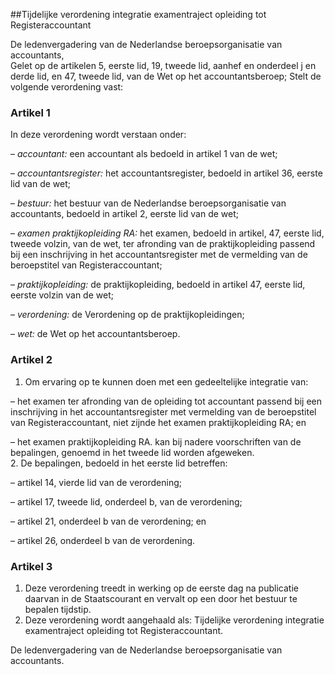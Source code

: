 <meta http-equiv='Content-Type' content='text/html; charset=utf-8' />

##Tijdelijke verordening integratie examentraject opleiding tot Registeraccountant

De ledenvergadering van de Nederlandse beroepsorganisatie van accountants,  
Gelet op de artikelen 5, eerste lid, 19, tweede lid, aanhef en onderdeel j en derde lid, en 47, tweede lid, van de Wet op het accountantsberoep;
Stelt de volgende verordening vast:    

### Artikel  1  

In deze verordening wordt verstaan onder: 

–  *accountant:* een accountant als bedoeld in artikel 1 van de wet;  

–  *accountantsregister:* het accountantsregister, bedoeld in artikel 36, eerste lid van de wet;  

–  *bestuur:* het bestuur van de Nederlandse beroepsorganisatie van accountants, bedoeld in artikel 2, eerste lid van de wet;  

–  *examen praktijkopleiding RA:* het examen, bedoeld in artikel, 47, eerste lid, tweede volzin, van de wet, ter afronding van de praktijkopleiding passend bij een inschrijving in het accountantsregister met de vermelding van de beroepstitel van Registeraccountant;  

–  *praktijkopleiding:* de praktijkopleiding, bedoeld in artikel 47, eerste lid, eerste volzin van de wet;  

–  *verordening:* de Verordening op de praktijkopleidingen;  

–  *wet:* de Wet op het accountantsberoep.    

### Artikel  2  

1.  Om ervaring op te kunnen doen met een gedeeltelijke integratie van: 

– het examen ter afronding van de opleiding tot accountant passend bij een inschrijving in het accountantsregister met vermelding van de beroepstitel van Registeraccountant, niet zijnde het examen praktijkopleiding RA; en  

– het examen praktijkopleiding RA.   kan bij nadere voorschriften van de bepalingen, genoemd in het tweede lid worden afgeweken.   
2.  De bepalingen, bedoeld in het eerste lid betreffen: 

– artikel 14, vierde lid van de verordening;  

– artikel 17, tweede lid, onderdeel b, van de verordening;  

– artikel 21, onderdeel b van de verordening; en  

– artikel 26, onderdeel b van de verordening.    

### Artikel  3  

1.  Deze verordening treedt in werking op de eerste dag na publicatie daarvan in de Staatscourant en vervalt op een door het bestuur te bepalen tijdstip.   
2.  Deze verordening wordt aangehaald als: Tijdelijke verordening integratie examentraject opleiding tot Registeraccountant.  

De ledenvergadering van de Nederlandse beroepsorganisatie van accountants.    
